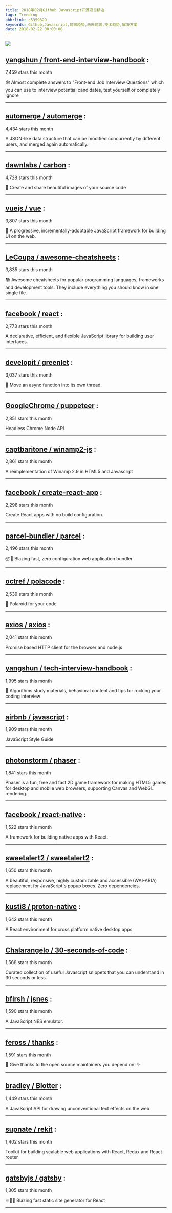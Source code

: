 ```yaml
---
title: 2018年02月Github Javascript开源项目精选
tags: Trending
abbrlink: c5359329
keywords: Github,Javascript,前端趋势,未来前端,技术趋势,解决方案
date: 2018-02-22 00:00:00
---
```

![](https://static.alili.tech/images/github_33.png)
##   [yangshun / front-end-interview-handbook](https://github.com/yangshun/front-end-interview-handbook) : 
 
7,459 stars this month

🕸 Almost complete answers to "Front-end Job Interview Questions" which you can use to interview potential candidates, test yourself or completely ignore 

---
##   [automerge / automerge](https://github.com/automerge/automerge) : 
 
4,434 stars this month

A JSON-like data structure that can be modified concurrently by different users, and merged again automatically. 

---
##   [dawnlabs / carbon](https://github.com/dawnlabs/carbon) : 
 
4,728 stars this month

🎨 Create and share beautiful images of your source code 

---
##   [vuejs / vue](https://github.com/vuejs/vue) : 
 
3,807 stars this month

🖖 A progressive, incrementally-adoptable JavaScript framework for building UI on the web. 

---
##   [LeCoupa / awesome-cheatsheets](https://github.com/LeCoupa/awesome-cheatsheets) : 
 
3,835 stars this month

📚 Awesome cheatsheets for popular programming languages, frameworks and development tools. They include everything you should know in one single file. 

---
##   [facebook / react](https://github.com/facebook/react) : 
 
2,773 stars this month

A declarative, efficient, and flexible JavaScript library for building user interfaces. 

---
##   [developit / greenlet](https://github.com/developit/greenlet) : 
 
3,037 stars this month

🦎 Move an async function into its own thread. 

---
##   [GoogleChrome / puppeteer](https://github.com/GoogleChrome/puppeteer) : 
 
2,851 stars this month

Headless Chrome Node API 

---
##   [captbaritone / winamp2-js](https://github.com/captbaritone/winamp2-js) : 
 
2,861 stars this month

A reimplementation of Winamp 2.9 in HTML5 and Javascript 

---
##   [facebook / create-react-app](https://github.com/facebook/create-react-app) : 
 
2,298 stars this month

Create React apps with no build configuration. 

---
##   [parcel-bundler / parcel](https://github.com/parcel-bundler/parcel) : 
 
2,496 stars this month

📦🚀 Blazing fast, zero configuration web application bundler 

---
##   [octref / polacode](https://github.com/octref/polacode) : 
 
2,539 stars this month

📸 Polaroid for your code 

---
##   [axios / axios](https://github.com/axios/axios) : 
 
2,041 stars this month

Promise based HTTP client for the browser and node.js 

---
##   [yangshun / tech-interview-handbook](https://github.com/yangshun/tech-interview-handbook) : 
 
1,995 stars this month

💯 Algorithms study materials, behavioral content and tips for rocking your coding interview 

---
##   [airbnb / javascript](https://github.com/airbnb/javascript) : 
 
1,909 stars this month

JavaScript Style Guide 

---
##   [photonstorm / phaser](https://github.com/photonstorm/phaser) : 
 
1,841 stars this month

Phaser is a fun, free and fast 2D game framework for making HTML5 games for desktop and mobile web browsers, supporting Canvas and WebGL rendering. 

---
##   [facebook / react-native](https://github.com/facebook/react-native) : 
 
1,522 stars this month

A framework for building native apps with React. 

---
##   [sweetalert2 / sweetalert2](https://github.com/sweetalert2/sweetalert2) : 
 
1,650 stars this month

A beautiful, responsive, highly customizable and accessible (WAI-ARIA) replacement for JavaScript's popup boxes. Zero dependencies. 

---
##   [kusti8 / proton-native](https://github.com/kusti8/proton-native) : 
 
1,642 stars this month

A React environment for cross platform native desktop apps 

---
##   [Chalarangelo / 30-seconds-of-code](https://github.com/Chalarangelo/30-seconds-of-code) : 
 
1,568 stars this month

Curated collection of useful Javascript snippets that you can understand in 30 seconds or less. 

---
##   [bfirsh / jsnes](https://github.com/bfirsh/jsnes) : 
 
1,590 stars this month

A JavaScript NES emulator. 

---
##   [feross / thanks](https://github.com/feross/thanks) : 
 
1,591 stars this month

🙌 Give thanks to the open source maintainers you depend on! ✨ 

---
##   [bradley / Blotter](https://github.com/bradley/Blotter) : 
 
1,449 stars this month

A JavaScript API for drawing unconventional text effects on the web. 

---
##   [supnate / rekit](https://github.com/supnate/rekit) : 
 
1,402 stars this month

Toolkit for building scalable web applications with React, Redux and React-router 

---
##   [gatsbyjs / gatsby](https://github.com/gatsbyjs/gatsby) : 
 
1,305 stars this month

⚛️📄🚀 Blazing fast static site generator for React 

---

